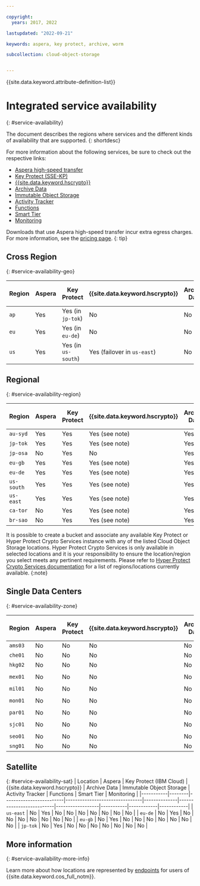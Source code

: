 ```yaml
---

copyright:
  years: 2017, 2022

lastupdated: "2022-09-21"

keywords: aspera, key protect, archive, worm

subcollection: cloud-object-storage


---
```


{{site.data.keyword.attribute-definition-list}}

# Integrated service availability
{: #service-availability}

The document describes the regions where services and the different kinds of availability that are supported.
{: shortdesc}

For more information about the following services, be sure to check out the respective links:

* [Aspera high-speed transfer](/docs/cloud-object-storage/basics?topic=cloud-object-storage-aspera)
* [Key Protect (SSE-KP)](/docs/cloud-object-storage?topic=cloud-object-storage-kp)
* [{{site.data.keyword.hscrypto}}](/docs/cloud-object-storage?topic=cloud-object-storage-hpcs)
* [Archive Data](/docs/cloud-object-storage/basics?topic=cloud-object-storage-archive)
* [Immutable Object Storage](/docs/cloud-object-storage/basics?topic=cloud-object-storage-immutable)
* [Activity Tracker](/docs/activity-tracker?topic=activity-tracker-getting-started)
* [Functions](/docs/cloud-object-storage?topic=cloud-object-storage-functions)
* [Smart Tier](/docs/cloud-object-storage?topic=cloud-object-storage-billing#smart-tier-pricing-details)
* [Monitoring](/docs/cloud-object-storage?topic=cloud-object-storage-mm-cos-integration)

Downloads that use Aspera high-speed transfer incur extra egress charges. For more information, see the [pricing page](https://www.ibm.com/cloud/object-storage).
{: tip}

## Cross Region
{: #service-availability-geo}

| Region | Aspera | Key Protect         | {{site.data.keyword.hscrypto}} | Archive Data | Immutable Object Storage | Activity Tracker | Functions | Smart Tier | Monitoring | Replication |  One Rate |
|--------|--------|---------------------|--------------------------------|--------------|--------------------------|------------------|-----------|------------|------------|-------------| -----------|
| `ap`   | Yes    | Yes (in `jp-tok`)   | No                             | No           | No                       | `ap-tok`         | No        | Yes        | `ap-tok`   | Yes         |  No        |
| `eu`   | Yes    | Yes (in `eu-de`)    | No                             | No           | No                       | `eu-de`          | No        | Yes        | `eu-de`    | Yes         |  No        |
| `us`   | Yes    | Yes (in `us-south`) | Yes (failover in `us-east`)    | No           | Yes                      | `us-south`       | No        | Yes        | `us-south` | Yes         |  No        |


## Regional
{: #service-availability-region}

| Region     | Aspera | Key Protect | {{site.data.keyword.hscrypto}} | Archive Data | Immutable Object Storage | Activity Tracker | Functions | Smart Tier | Monitoring | Replication | One Rate |
|------------|--------|-------------|--------------------------------|--------------|--------------------------|------------------|-----------|------------|------------|-------------| ------------|
| `au-syd`   | Yes    | Yes         | Yes (see note)                 | Yes          | Yes                      | `au-syd`         | Yes       | Yes        | `au-syd`   | Yes         | Yes         |
| `jp-tok`   | Yes    | Yes         | Yes (see note)                 | Yes          | Yes                      | `ap-tok`         | Yes       | Yes        | `ap-tok`   | Yes         | Yes         |
| `jp-osa`   | No     | Yes         | No                             | Yes          | Yes                      | `ap-osa`         | Yes       | Yes        | `ap-osa`   | Yes         | Yes         |
| `eu-gb`    | Yes    | Yes         | Yes (see note)                 | Yes          | Yes                      | `eu-gb`          | Yes       | Yes        | `eu-gb`    | Yes         | Yes         |
| `eu-de`    | Yes    | Yes         | Yes (see note)                 | Yes          | Yes                      | `eu-de`          | Yes       | Yes        | `eu-de`    | Yes         | Yes         |
| `us-south` | Yes    | Yes         | Yes (see note)                 | Yes          | Yes                      | `us-south`       | Yes       | Yes        | `us-south` | Yes         | Yes         |
| `us-east`  | Yes    | Yes         | Yes (see note)                 | Yes          | Yes                      | `us-east`        | Yes       | Yes        | `us-east`  | Yes         | Yes         |
| `ca-tor`   | No     | Yes         | Yes (see note)                 | Yes          | Yes                      | `ca-tor`         | Yes       | Yes        | `ca-tor`   | Yes         | Yes         |
| `br-sao`   | No     | Yes         | Yes (see note)                 | Yes          | Yes                      | `br-sao`         | Yes       | Yes        | `br-sao`   | Yes         | Yes         |

It is possible to create a bucket and associate any available Key Protect or Hyper Protect Crypto Services instance with any of the listed Cloud Object Storage locations. Hyper Protect Crypto Services is only available in selected locations and it is your responsibility to ensure the location/region you select meets any pertinent requirements. Please refer to [Hyper Protect Crypto Services documentation](/docs/hs-crypto?topic=hs-crypto-regions) for a list of regions/locations currently available. 
{:note}

## Single Data Centers
{: #service-availability-zone}

| Region  | Aspera | Key Protect | {{site.data.keyword.hscrypto}} | Archive Data | Immutable Object Storage | Activity Tracker | Functions | Smart Tier | Monitoring | Replication | One Rate |
|---------|--------|-------------|--------------------------------|--------------|--------------------------|------------------|-----------|------------|------------|-------------| -----------|
| `ams03` | No     | No          | No                             | No           | No                       | `eu-de`          | No        | Yes        | `eu-de`    | Yes         | Yes        |
| `che01` | No     | No          | No                             | No           | No                       | `ap-tok`         | No        | Yes        | `ap-tok`   | Yes         | Yes        |
| `hkg02` | No     | No          | No                             | No           | No                       | `ap-tok`         | No        | Yes        | `ap-tok`   | No          | Yes        |
| `mex01` | No     | No          | No                             | No           | No                       | `us-south`       | No        | Yes        | `us-south` | No          | Yes        |
| `mil01` | No     | No          | No                             | No           | No                       | `eu-de`          | No        | Yes        | `eu-de`    | Yes         | Yes        |
| `mon01` | No     | No          | No                             | No           | No                       | `us-south`       | No        | Yes        | `us-south` | Yes         | Yes        |
| `par01` | No     | No          | No                             | No           | No                       | `eu-de`          | No        | Yes        | `eu-de`    | Yes         | Yes        |
| `sjc01` | No     | No          | No                             | No           | No                       | `us-south`       | No        | Yes        | `us-south` | Yes         | Yes        |
| `seo01` | No     | No          | No                             | No           | No                       | `ap-tok`         | No        | Yes        | `ap-tok`   | No          | Yes        |
| `sng01` | No     | No          | No                             | No           | No                       | `ap-tok`         | No        | Yes        | `ap-tok`   | Yes         | Yes        |

## Satellite 
{: #service-availability-sat}
| Location  | Aspera | Key Protect (IBM Cloud) | {{site.data.keyword.hscrypto}} | Archive Data | Immutable Object Storage | Activity Tracker | Functions | Smart Tier | Monitoring |
|-----------|--------|-------------------------|--------------------------------|--------------|--------------------------|------------------|-----------|------------|------------|
| `us-east` | No     | Yes                     | No                             | No           | No                       | No               | No        | No         | No         |
| `eu-de`   | No     | Yes                     | No                             | No           | No                       | No               | No        | No         | No         |
| `eu-gb`   | No     | Yes                     | No                             | No           | No                       | No               | No        | No         | No         |
| `jp-tok`  | No     | Yes                     | No                             | No           | No                       | No               | No        | No         | No         |

## More information
{: #service-availability-more-info}

Learn more about how locations are represented by [endpoints](/docs/services/cloud-object-storage?topic=cloud-object-storage-endpoints) for users of {{site.data.keyword.cos_full_notm}}.